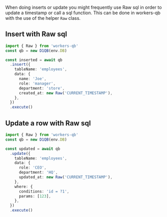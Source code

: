 When doing inserts or update you might frequently use Raw sql in order to update a timestamp or call a sql function.
This can be done in workers-qb with the use of the helper `Raw` class.

## Insert with Raw sql

```ts
import { Raw } from 'workers-qb'
const qb = new D1QB(env.DB)

const inserted = await qb
  .insert({
    tableName: 'employees',
    data: {
      name: 'Joe',
      role: 'manager',
      department: 'store',
      created_at: new Raw('CURRENT_TIMESTAMP'),
    },
  })
  .execute()
```

## Update a row with Raw sql

```ts
import { Raw } from 'workers-qb'
const qb = new D1QB(env.DB)

const updated = await qb
  .update({
    tableName: 'employees',
    data: {
      role: 'CEO',
      department: 'HQ',
      updated_at: new Raw('CURRENT_TIMESTAMP'),
    },
    where: {
      conditions: 'id = ?1',
      params: [123],
    },
  })
  .execute()
```
